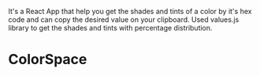 It's a React App that help you get the shades and tints of a color by it's hex code and can copy the desired value on your clipboard. Used values.js library to get the shades and tints with percentage distribution.
# ColorSpace
